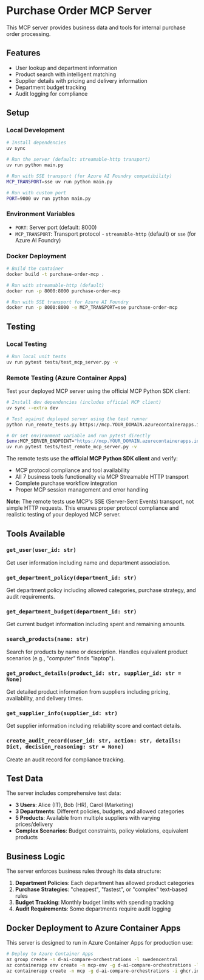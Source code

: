 # Purchase Order MCP Server

This MCP server provides business data and tools for internal purchase order processing.

## Features

- User lookup and department information
- Product search with intelligent matching
- Supplier details with pricing and delivery information
- Department budget tracking
- Audit logging for compliance

## Setup

### Local Development

```bash
# Install dependencies
uv sync

# Run the server (default: streamable-http transport)
uv run python main.py

# Run with SSE transport (for Azure AI Foundry compatibility)
MCP_TRANSPORT=sse uv run python main.py

# Run with custom port
PORT=9000 uv run python main.py
```

### Environment Variables

- `PORT`: Server port (default: 8000)
- `MCP_TRANSPORT`: Transport protocol - `streamable-http` (default) or `sse` (for Azure AI Foundry)

### Docker Deployment

```bash
# Build the container
docker build -t purchase-order-mcp .

# Run with streamable-http (default)
docker run -p 8000:8000 purchase-order-mcp

# Run with SSE transport for Azure AI Foundry
docker run -p 8000:8000 -e MCP_TRANSPORT=sse purchase-order-mcp
```

## Testing

### Local Testing

```bash
# Run local unit tests
uv run pytest tests/test_mcp_server.py -v
```

### Remote Testing (Azure Container Apps)

Test your deployed MCP server using the official MCP Python SDK client:

```bash
# Install dev dependencies (includes official MCP client)
uv sync --extra dev

# Test against deployed server using the test runner
python run_remote_tests.py https://mcp.YOUR_DOMAIN.azurecontainerapps.io

# Or set environment variable and run pytest directly
$env:MCP_SERVER_ENDPOINT="https://mcp.YOUR_DOMAIN.azurecontainerapps.io"
uv run pytest tests/test_remote_mcp_server.py -v
```

The remote tests use the **official MCP Python SDK client** and verify:
- MCP protocol compliance and tool availability
- All 7 business tools functionality via MCP Streamable HTTP transport  
- Complete purchase workflow integration
- Proper MCP session management and error handling

**Note:** The remote tests use MCP's SSE (Server-Sent Events) transport, not simple HTTP requests. This ensures proper protocol compliance and realistic testing of your deployed MCP server.

## Tools Available

### `get_user(user_id: str)`
Get user information including name and department association.

### `get_department_policy(department_id: str)`
Get department policy including allowed categories, purchase strategy, and audit requirements.

### `get_department_budget(department_id: str)`
Get current budget information including spent and remaining amounts.

### `search_products(name: str)`
Search for products by name or description. Handles equivalent product scenarios (e.g., "computer" finds "laptop").

### `get_product_details(product_id: str, supplier_id: str = None)`
Get detailed product information from suppliers including pricing, availability, and delivery times.

### `get_supplier_info(supplier_id: str)`
Get supplier information including reliability score and contact details.

### `create_audit_record(user_id: str, action: str, details: Dict, decision_reasoning: str = None)`
Create an audit record for compliance tracking.

## Test Data

The server includes comprehensive test data:

- **3 Users**: Alice (IT), Bob (HR), Carol (Marketing)
- **3 Departments**: Different policies, budgets, and allowed categories
- **5 Products**: Available from multiple suppliers with varying prices/delivery
- **Complex Scenarios**: Budget constraints, policy violations, equivalent products

## Business Logic

The server enforces business rules through its data structure:

1. **Department Policies**: Each department has allowed product categories
2. **Purchase Strategies**: "cheapest", "fastest", or "complex" text-based rules
3. **Budget Tracking**: Monthly budget limits with spending tracking
4. **Audit Requirements**: Some departments require audit logging

## Docker Deployment to Azure Container Apps

This server is designed to run in Azure Container Apps for production use:

```bash
# Deploy to Azure Container Apps
az group create -n d-ai-compare-orchestrations -l swedencentral
az containerapp env create -n mcp-env -g d-ai-compare-orchestrations -l swedencentral
az containerapp create -n mcp -g d-ai-compare-orchestrations -i ghcr.io/tkubica12/d-ai-compare-orchestrations/mcp-server:latest --target-port 8000 --ingress external --environment mcp-env --min-replicas 1
```
